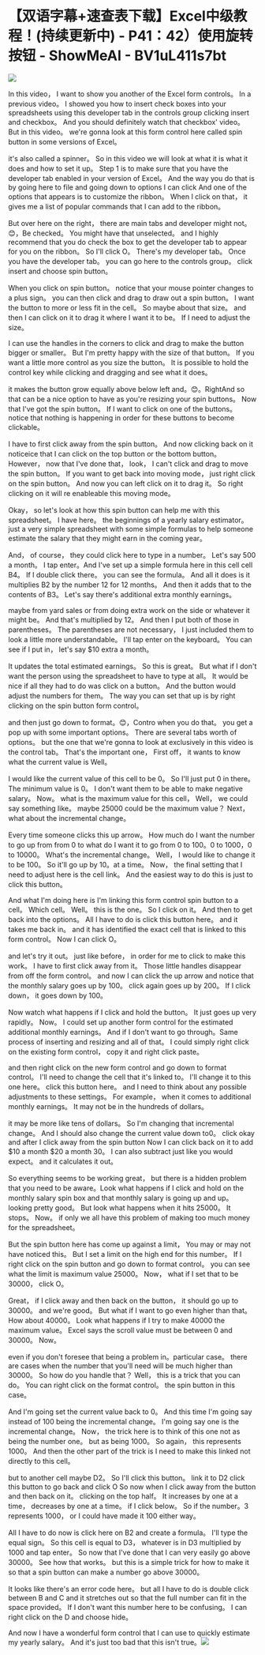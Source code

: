 # 【双语字幕+速查表下载】Excel中级教程！(持续更新中) - P41：42）使用旋转按钮 - ShowMeAI - BV1uL411s7bt

![](img/2917b3bbdcbc9ca5e7b5aa9181bf40de_0.png)

In this video， I want to show you another of the Excel form controls。 In a previous video。 I showed you how to insert check boxes into your spreadsheets using this developer tab in the controls group clicking insert and checkbox。 And you should definitely watch that checkbox' video。 But in this video。 we're gonna look at this form control here called spin button in some versions of Excel。

 it's also called a spinner。 So in this video we will look at what it is what it does and how to set it up。 Step 1 is to make sure that you have the developer tab enabled in your version of Excel。 And the way you do that is by going here to file and going down to options I can click And one of the options that appears is to customize the ribbon。 When I click on that， it gives me a list of popular commands that I can add to the ribbon。

 But over here on the right， there are main tabs and developer might not。😊，Be checked。 You might have that unselected。 and I highly recommend that you do check the box to get the developer tab to appear for you on the ribbon。 So I'll click O。 There's my developer tab。 Once you have the developer tab。 you can go here to the controls group。 click insert and choose spin button。

 When you click on spin button。 notice that your mouse pointer changes to a plus sign。 you can then click and drag to draw out a spin button。 I want the button to more or less fit in the cell。 So maybe about that size。 and then I can click on it to drag it where I want it to be。 If I need to adjust the size。

 I can use the handles in the corners to click and drag to make the button bigger or smaller。 But I'm pretty happy with the size of that button。 If you want a little more control as you size the button。 It is possible to hold the control key while clicking and dragging and see what it does。

 it makes the button grow equally above below left and。😊。RightAnd so that can be a nice option to have as you're resizing your spin buttons。 Now that I've got the spin button。 If I want to click on one of the buttons。 notice that nothing is happening in order for these buttons to become clickable。

 I have to first click away from the spin button。 And now clicking back on it noticeice that I can click on the top button or the bottom button。 However， now that I've done that， look， I can't click and drag to move the spin button。 If you want to get back into moving mode， just right click on the spin button。 And now you can left click on it to drag it。 So right clicking on it will re enableable this moving mode。

 Okay， so let's look at how this spin button can help me with this spreadsheet。 I have here。 the beginnings of a yearly salary estimator。 just a very simple spreadsheet with some simple formulas to help someone estimate the salary that they might earn in the coming year。

 And， of course， they could click here to type in a number。 Let's say 500 a month。 I tap enter。And I've set up a simple formula here in this cell cell B4。 If I double click there。 you can see the formula。 And all it does is it multiplies B2 by the number 12 for 12 months。 And then it adds that to the contents of B3。 Let's say there's additional extra monthly earnings。

 maybe from yard sales or from doing extra work on the side or whatever it might be。 And that's multiplied by 12。 And then I put both of those in parentheses。 The parentheses are not necessary， I just included them to look a little more understandable。 I'll tap enter on the keyboard。 You can see if I put in， let's say $10 extra a month。

 It updates the total estimated earnings。 So this is great。 But what if I don't want the person using the spreadsheet to have to type at all。 It would be nice if all they had to do was click on a button。 And the button would adjust the numbers for them。 The way you can set that up is by right clicking on the spin button form control。

 and then just go down to format。😊，Contro when you do that。 you get a pop up with some important options。 There are several tabs worth of options。 but the one that we're gonna to look at exclusively in this video is the control tab。 That's the important one， First off， it wants to know what the current value is Well。

 I would like the current value of this cell to be 0。 So I'll just put 0 in there。 The minimum value is 0。 I don't want them to be able to make negative salary。 Now。 what is the maximum value for this cell， Well， we could say something like。 maybe 25000 could be the maximum value？ Next， what about the incremental change。

 Every time someone clicks this up arrow。 How much do I want the number to go up from from 0 to what do I want it to go from 0 to 100。0 to 1000，0 to 10000。 What's the incremental change。 Well， I would like to change it to be 100。 So it'll go up by 10。at a time。 Now， the final setting that I need to adjust here is the cell link。 And the easiest way to do this is just to click this button。

 And what I'm doing here is I'm linking this form control spin button to a cell。 Which cell。 Well。 this is the one。 So I click on it。 And then to get back into the options。 All I have to do is click this button here。 and it takes me back in。 and it has identified the exact cell that is linked to this form control。 Now I can click O。

 and let's try it out。 just like before， in order for me to click to make this work。 I have to first click away from it。 Those little handles disappear from off the form control。 and now I can click the up arrow and notice that the monthly salary goes up by 100。 click again goes up by 200。 If I click down， it goes down by 100。

 Now watch what happens if I click and hold the button。 It just goes up very rapidly。 Now。 I could set up another form control for the estimated additional monthly earnings。 And if I don't want to go through。Same process of inserting and resizing and all of that。 I could simply right click on the existing form control， copy it and right click paste。

 and then right click on the new form control and go down to format control。 I'll need to change the cell that it's linked to。 I'll change it to this one here。 click this button here。 and I need to think about any possible adjustments to these settings。 For example， when it comes to additional monthly earnings。 It may not be in the hundreds of dollars。

 it may be more like tens of dollars。 So I'm changing that incremental change。 And I should also change the current value down to0。 click okay and after I click away from the spin button Now I can click back on it to add $10 a month $20 a month 30。 I can also subtract just like you would expect。 and it calculates it out。

 So everything seems to be working great， but there is a hidden problem that you need to be aware。Look what happens if I click and hold on the monthly salary spin box and that monthly salary is going up and up。 looking pretty good。 But look what happens when it hits 25000。 It stops。 Now。 if only we all have this problem of making too much money for the spreadsheet。

 But the spin button here has come up against a limit， You may or may not have noticed this。 But I set a limit on the high end for this number。 If I right click on the spin button and go down to format control。 you can see what the limit is maximum value 25000。 Now， what if I set that to be 30000， click O。

 Great， if I click away and then back on the button， it should go up to 30000。 and we're good。 But what if I want to go even higher than that。 How about 40000。 Look what happens if I try to make 40000 the maximum value。 Excel says the scroll value must be between 0 and 30000。 Now。

 even if you don't foresee that being a problem in。particular case。 there are cases when the number that you'll need will be much higher than 30000。 So how do you handle that？ Well， this is a trick that you can do。 You can right click on the format control。 the spin button in this case。

 And I'm going set the current value back to 0。 And this time I'm going say instead of 100 being the incremental change。 I'm going say one is the incremental change。 Now， the trick here is to think of this one not as being the number one。 but as being 1000。 So again， this represents 1000。 And then the other part of the trick is I need to make this linked not directly to this cell。

 but to another cell maybe D2。 So I'll click this button。 link it to D2 click this button to go back and click O So now when I click away from the button and then back on it。 clicking on the top half。 It increases by one at a time， decreases by one at a time。 if I click below。 So if the number。3 represents 1000， or I could have made it 100 either way。

 All I have to do now is click here on B2 and create a formula。 I'll type the equal sign。 So this cell is equal to D3， whatever is in D3 multiplied by 1000 and tap enter。 So now that I've done that I can very easily go above 30000。 See how that works。 but this is a simple trick for how to make it so that a spin button can make a number go above 30000。

 It looks like there's an error code here。 but all I have to do is double click between B and C and it stretches out so that the full number can fit in the space provided。 If I don't want this number here to be confusing。 I can right click on the D and choose hide。

 And now I have a wonderful form control that I can use to quickly estimate my yearly salary。 And it's just too bad that this isn't true。![](img/2917b3bbdcbc9ca5e7b5aa9181bf40de_2.png)